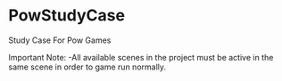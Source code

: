 # PowStudyCase
Study Case For Pow Games

Important Note:
  -All available scenes in the project must be active in the same scene in order to game run normally.
